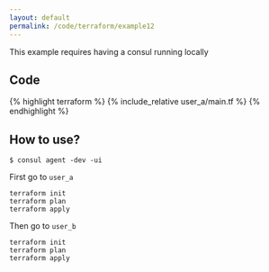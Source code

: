 ```yaml
---
layout: default
permalink: /code/terraform/example12
---
```


This example requires having a consul running locally

## Code

{% highlight terraform %}
{% include_relative user_a/main.tf %}
{% endhighlight %}

## How to use?

	$ consul agent -dev -ui

First go to `user_a`

	terraform init
	terraform plan
	terraform apply

Then go to `user_b`

	terraform init
	terraform plan
	terraform apply

